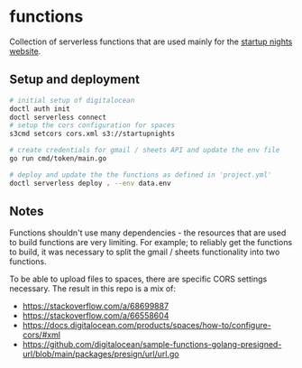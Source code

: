 # functions

Collection of serverless functions that are used mainly for the 
[startup nights website](https://github.com/Startup-Nights/website).

## Setup and deployment
 
```sh
# initial setup of digitalocean
doctl auth init
doctl serverless connect
# setup the cors configuration for spaces
s3cmd setcors cors.xml s3://startupnights

# create credentials for gmail / sheets API and update the env file
go run cmd/token/main.go

# deploy and update the the functions as defined in 'project.yml'
doctl serverless deploy . --env data.env 
```

## Notes

Functions shouldn't use many dependencies - the resources that are used to 
build functions are very limiting. For example; to reliably get the functions 
to build, it was necessary to split the gmail / sheets functionality into two
functions.

To be able to upload files to spaces, there are specific CORS settings 
necessary. The result in this repo is a mix of:

- https://stackoverflow.com/a/68699887
- https://stackoverflow.com/a/66558604
- https://docs.digitalocean.com/products/spaces/how-to/configure-cors/#xml
- https://github.com/digitalocean/sample-functions-golang-presigned-url/blob/main/packages/presign/url/url.go
